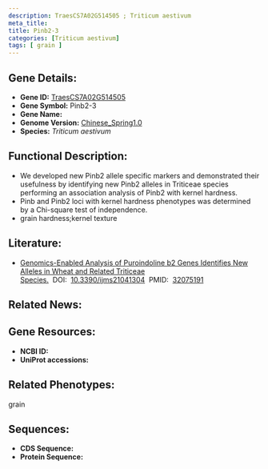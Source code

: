 ```yaml
---
description: TraesCS7A02G514505 ; Triticum aestivum
meta_title:
title: Pinb2-3
categories: [Triticum aestivum]
tags: [ grain ]
---
```


## Gene Details:
- **Gene ID:**	[TraesCS7A02G514505]()
- **Gene Symbol:** Pinb2-3
- **Gene Name:** 
- **Genome Version:** [Chinese_Spring1.0]()
- **Species:** *Triticum aestivum*

## Functional Description:
   - We developed new Pinb2 allele specific markers and demonstrated their usefulness by identifying new Pinb2 alleles in Triticeae species performing an association analysis of Pinb2 with kernel hardness.
   - Pinb and Pinb2 loci with kernel hardness phenotypes was determined by a Chi-square test of independence.
   - grain hardness;kernel texture

## Literature:
   - [Genomics-Enabled Analysis of Puroindoline b2 Genes Identifies New Alleles in Wheat and Related Triticeae Species.]( https://www.mdpi.com/1422-0067/21/4/1304)&nbsp;&nbsp;DOI:&nbsp;&nbsp;[10.3390/ijms21041304](https://www.mdpi.com/1422-0067/21/4/1304)&nbsp;&nbsp;PMID:&nbsp;&nbsp;[32075191](https://pubmed.ncbi.nlm.nih.gov/32075191/)

## Related News:

## Gene Resources:
- **NCBI ID:** [](https://www.ncbi.nlm.nih.gov/gene/?term=)
- **UniProt accessions:** [](https://www.uniprot.org/uniprotkb//entry)

## Related Phenotypes:
grain

## Sequences:
- **CDS Sequence:**
- **Protein Sequence:**
